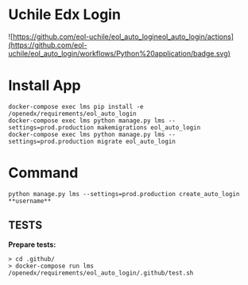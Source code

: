 # Uchile Edx Login
![https://github.com/eol-uchile/eol_auto_logineol_auto_login/actions](https://github.com/eol-uchile/eol_auto_login/workflows/Python%20application/badge.svg)

# Install App

    docker-compose exec lms pip install -e /openedx/requirements/eol_auto_login
    docker-compose exec lms python manage.py lms --settings=prod.production makemigrations eol_auto_login
    docker-compose exec lms python manage.py lms --settings=prod.production migrate eol_auto_login

# Command

    python manage.py lms --settings=prod.production create_auto_login **username**

## TESTS
**Prepare tests:**

    > cd .github/
    > docker-compose run lms /openedx/requirements/eol_auto_login/.github/test.sh
